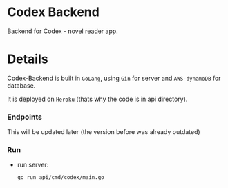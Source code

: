 # Codex Backend

Backend for Codex - novel reader app.

# Details

Codex-Backend is built in `GoLang`, using `Gin` for server and `AWS-dynamoDB` for database.

It is deployed on `Heroku` (thats why the code is in api directory).

### Endpoints

This will be updated later (the version before was already outdated)

### Run

- run server:
    ```bash
    go run api/cmd/codex/main.go
    ```
